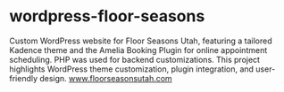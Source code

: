 # wordpress-floor-seasons
Custom WordPress website for Floor Seasons Utah, featuring a tailored Kadence theme and the Amelia Booking Plugin for online appointment scheduling. PHP was used for backend customizations. This project highlights WordPress theme customization, plugin integration, and user-friendly design. www.floorseasonsutah.com
